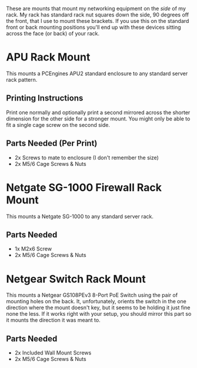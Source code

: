 These are mounts that mount my networking equipment on the *side* of my rack. My rack has standard rack nut squares down the side, 90 degrees off the front, that I use to mount these brackets. If you use this on the standard front or back mounting positions you'll end up with these devices sitting across the face (or back) of your rack.

# APU Rack Mount

This mounts a PCEngines APU2 standard enclosure to any standard server rack pattern.

## Printing Instructions

Print one normally and optionally print a second mirrored across the shorter dimension for the other side for a stronger mount. You might only be able to fit a single cage screw on the second side.

## Parts Needed (Per Print)

* 2x Screws to mate to enclosure (I don't remember the size)
* 2x M5/6 Cage Screws & Nuts


# Netgate SG-1000 Firewall Rack Mount

This mounts a Netgate SG-1000 to any standard server rack.

## Parts Needed

* 1x M2x6 Screw
* 2x M5/6 Cage Screws & Nuts

# Netgear Switch Rack Mount

This mounts a Netgear GS108PEv3 8-Port PoE Switch using the pair of mounting holes on the back. It, unfortunately, orients the switch in the one direction where the mount doesn't key, but it seems to be holding it just fine none the less. If it works right with your setup, you should mirror this part so it mounts the direction it was meant to.

## Parts Needed

* 2x Included Wall Mount Screws
* 2x M5/6 Cage Screws & Nuts
